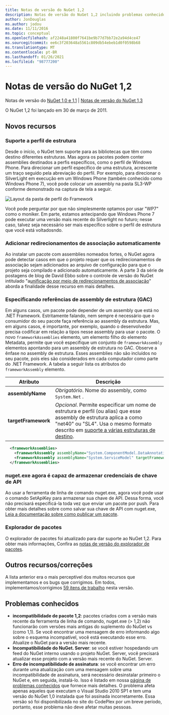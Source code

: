 ```yaml
---
title: Notas de versão do NuGet 1,2
description: Notas de versão do NuGet 1,2 incluindo problemas conhecidos, correções de bugs, recursos adicionados e DCRs.
author: JonDouglas
ms.author: jodou
ms.date: 11/11/2016
ms.topic: conceptual
ms.openlocfilehash: af2248a41800f7641be9b77d7bb72e2a94d4ce47
ms.sourcegitcommit: ee6c3f203648a5561c809db54ebeb1d0f0598b68
ms.translationtype: MT
ms.contentlocale: pt-BR
ms.lasthandoff: 01/26/2021
ms.locfileid: "98777200"
---
```

# <a name="nuget-12-release-notes"></a>Notas de versão do NuGet 1,2

Notas de versão do [NuGet 1,0 e 1,1](../release-notes/nuget-1.1.md)  |  [Notas de versão do NuGet 1,3](../release-notes/nuget-1.3.md)

O NuGet 1,2 foi lançado em 30 de março de 2011.

## <a name="new-features"></a>Novos recursos

### <a name="framework-profile-support"></a>Suporte a perfil de estrutura

Desde o início, o NuGet tem suporte para as bibliotecas que têm como destino diferentes estruturas. Mas agora os pacotes podem conter assemblies destinados a perfis específicos, como o perfil de Windows Phone. Para direcionar um perfil específico de uma estrutura, acrescente um traço seguido pela abreviação do perfil. Por exemplo, para direcionar o SilverLight em execução em um Windows Phone (também conhecido como Windows Phone 7), você pode colocar um assembly na pasta SL3-WP conforme demonstrado na captura de tela a seguir.

![Layout da pasta de perfil do Framework](./media/framework-profile-support.png)

Você pode perguntar por que não simplesmente optamos por usar "WP7" como o moniker. Em parte, estamos antecipando que Windows Phone 7 pode executar uma versão mais recente do Silverlight no futuro; nesse caso, talvez seja necessário ser mais específico sobre o perfil de estrutura que você está voltadosndo.

### <a name="automatically-add-binding-redirects"></a>Adicionar redirecionamentos de associação automaticamente

Ao instalar um pacote com assemblies nomeados fortes, o NuGet agora pode detectar casos em que o projeto requer que os redirecionamentos de associação sejam adicionados ao arquivo de configuração para que o projeto seja compilado e adicionado automaticamente. A parte 3 da série de postagens de blog de David Ebbo sobre o controle de versão do NuGet intitulado "a[unificação por meio de redirecionamentos de associação](http://blog.davidebbo.com/2011/01/nuget-versioning-part-3-unification-via.html)" aborda a finalidade desse recurso em mais detalhes.

<a name="framework-assembly-refs"></a>

### <a name="specifying-framework-assembly-references-gac"></a>Especificando referências de assembly de estrutura (GAC)

Em alguns casos, um pacote pode depender de um assembly que está no .NET Framework. Estritamente falando, nem sempre é necessário que o consumidor do seu pacote faça referência ao assembly da estrutura. Mas, em alguns casos, é importante, por exemplo, quando o desenvolvedor precisa codificar em relação a tipos nesse assembly para usar o pacote. O novo `frameworkAssemblies` elemento, um elemento filho do elemento Metadata, permite que você especifique um conjunto de `frameworkAssembly` elementos apontando para um assembly de estrutura no GAC. Observe a ênfase no assembly de estrutura.
Esses assemblies não são incluídos no seu pacote, pois eles são considerados em cada computador como parte do .NET Framework. A tabela a seguir lista os atributos do `frameworkAssembly` elemento.


|Atributo |Descrição|
|----------------|-----------|
|**assemblyName**|*Obrigatório*. Nome do assembly, como `System.Net` .|
|**targetFramework**|*Opcional*. Permite especificar um nome de estrutura e perfil (ou alias) que esse assembly de estrutura aplica a como "net40" ou "SL4". Usa o mesmo formato descrito em [suporte a várias estruturas de destino](../create-packages/supporting-multiple-target-frameworks.md).|

```xml
  <frameworkAssemblies>
    <frameworkAssembly assemblyName="System.ComponentModel.DataAnnotations" targetFramework="net40" />
    <frameworkAssembly assemblyName="System.ServiceModel" targetFramework="net40" />
  </frameworkAssemblies>
```

### <a name="nugetexe-now-is-able-to-store-api-key-credentials"></a>nuget.exe agora é capaz de armazenar credenciais de chave de API

Ao usar a ferramenta de linha de comando nuget.exe, agora você pode usar o comando SetApiKey para armazenar sua chave de API. Dessa forma, você não precisará especificá-la toda vez que enviar um pacote por push. Para obter mais detalhes sobre como salvar sua chave de API com nuget.exe, [Leia a documentação sobre como publicar um pacote](../nuget-org/publish-a-package.md).

### <a name="package-explorer"></a>Explorador de pacotes
O explorador de pacotes foi atualizado para dar suporte ao NuGet 1,2. Para obter mais informações, Confira as [notas de versão do explorador de pacotes](http://nuget.codeplex.com/wikipage?title=New%20features%20in%20NuGet%20Package%20Explorer%201.0).

## <a name="other-featuresfixes"></a>Outros recursos/correções

A lista anterior era o mais perceptível dos muitos recursos que implementamos e os bugs que corrigimos. Em todos, implementamos/corrigimos [59 itens de trabalho](http://nuget.codeplex.com/workitem/list/advanced?keyword=&status=All&type=All&priority=All&release=NuGet%201.2&assignedTo=All&component=All&sortField=Votes&sortDirection=Descending&page=0) nesta versão.

## <a name="known-issues"></a>Problemas conhecidos

* **incompatibilidade de pacote 1,2**: pacotes criados com a versão mais recente da ferramenta de linha de comando, nuget.exe (> 1,2) não funcionarão com versões mais antigas do suplemento do NuGet vs (como 1,1). Se você encontrar uma mensagem de erro informando algo sobre o esquema incompatível, você está executando esse erro. Atualize o NuGet para a versão mais recente.
* **Incompatibilidade do NuGet. Server**: se você estiver hospedando um feed do NuGet interno usando o projeto NuGet. Server, você precisará atualizar esse projeto com a versão mais recente do NuGet. Server.
* **Erro de incompatibilidade de assinatura**: se você encontrar um erro durante uma atualização com uma mensagem sobre uma incompatibilidade de assinatura, será necessário desinstalar primeiro o NuGet e, em seguida, instalá-lo. Isso é listado em nossa [página de problemas conhecidos](../release-notes/known-issues.md) que fornece mais detalhes. O problema afeta apenas aqueles que executam o Visual Studio 2010 SP1 e tem uma versão do NuGet 1,0 instalada que foi assinada incorretamente. Essa versão só foi disponibilizada no site do CodePlex por um breve período, portanto, esse problema não deve afetar muitas pessoas.